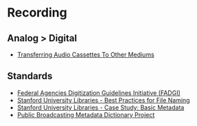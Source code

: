 # Recording

## Analog > Digital
- [Transferring Audio Cassettes
To Other Mediums](http://audio-restoration.com/cassette.php)

## Standards
- [Federal Agencies Digitization Guidelines Initiative (FADGI)](http://www.digitizationguidelines.gov)
- [Stanford University Libraries - Best Practices for File Naming](http://library.stanford.edu/research/data-management-services/data-best-practices/best-practices-file-naming)
- [Stanford University Libraries - Case Study: Basic Metadata](http://library.stanford.edu/research/data-management-services/case-studies/case-study-basic-metadata)
- [Public Broadcasting Metadata Dictionary Project](http://pbcore.org/)
